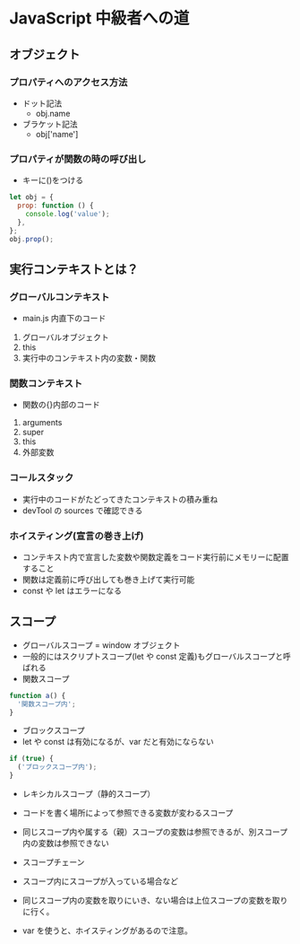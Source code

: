 # JavaScript 中級者への道

## オブジェクト

### プロパティへのアクセス方法

- ドット記法
  - obj.name
- ブラケット記法
  - obj['name']

### プロパティが関数の時の呼び出し

- キーに()をつける

```javascript
let obj = {
  prop: function () {
    console.log('value');
  },
};
obj.prop();
```

## 実行コンテキストとは？

### グローバルコンテキスト

- main.js 内直下のコード

1. グローバルオブジェクト
2. this
3. 実行中のコンテキスト内の変数・関数

### 関数コンテキスト

- 関数の{}内部のコード

1. arguments
2. super
3. this
4. 外部変数

### コールスタック

- 実行中のコードがたどってきたコンテキストの積み重ね
- devTool の sources で確認できる

### ホイスティング(宣言の巻き上げ)

- コンテキスト内で宣言した変数や関数定義をコード実行前にメモリーに配置すること
- 関数は定義前に呼び出しても巻き上げて実行可能
- const や let はエラーになる

## スコープ

- グローバルスコープ = window オブジェクト
- 一般的にはスクリプトスコープ(let や const 定義)もグローバルスコープと呼ばれる
- 関数スコープ

```javascript
function a() {
  '関数スコープ内';
}
```

- ブロックスコープ
- let や const は有効になるが、var だと有効にならない

```javascript
if (true) {
  ('ブロックスコープ内');
}
```

- レキシカルスコープ（静的スコープ）
- コードを書く場所によって参照できる変数が変わるスコープ
- 同じスコープ内や属する（親）スコープの変数は参照できるが、別スコープ内の変数は参照できない

- スコープチェーン
- スコープ内にスコープが入っている場合など
- 同じスコープ内の変数を取りにいき、ない場合は上位スコープの変数を取りに行く。
- var を使うと、ホイスティングがあるので注意。
